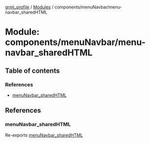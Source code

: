 [grmj_profile](../README.md) / [Modules](../modules.md) / components/menuNavbar/menu-navbar\_sharedHTML

# Module: components/menuNavbar/menu-navbar\_sharedHTML

## Table of contents

### References

- [menuNavbar\_sharedHTML](components_menuNavbar_menu_navbar_sharedHTML-1.md#menunavbar_sharedhtml)

## References

### menuNavbar\_sharedHTML

Re-exports [menuNavbar_sharedHTML](../interfaces/interfaces_interfaces.menuNavbar_sharedHTML.md)
